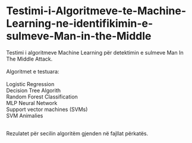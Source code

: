 # Testimi-i-Algoritmeve-te-Machine-Learning-ne-identifikimin-e-sulmeve-Man-in-the-Middle

Testimi i algoritmeve Machine Learning për detektimin e sulmeve Man In The Middle Attack.
<br /><br />
Algoritmet e testuara:
<br /><br />
  Logistic Regression <br />
  Decision Tree Algorith <br />
  Random Forest Classification <br />
  MLP Neural Network <br />
  Support vector machines (SVMs) <br />
  SVM Animalies <br /> <br />

Rezulatet për secilin algoritëm gjenden në fajllat përkatës.
